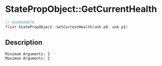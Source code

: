 # StatePropObject::GetCurrentHealth
```c
// 0x006088f0
float StatePropObject::GetCurrentHealth(unk p0, unk p1)
```
## Description
```
Minimum Arguments: 2
Maximum Arguments: 2
```
